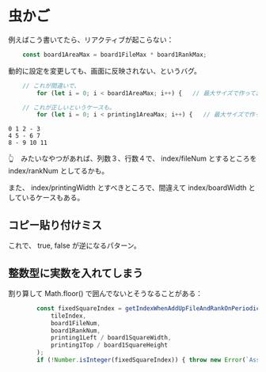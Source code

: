 # 虫かご

例えばこう書いてたら、リアクティブが起こらない：  

```ts
    const board1AreaMax = board1FileMax * board1RankMax;
```

動的に設定を変更しても、画面に反映されない、というバグ。  

```ts
    // これが間違いで、
        for (let i = 0; i < board1AreaMax; i++) {   // 最大サイズで作っておく。

    // これが正しいというケースも。
        for (let i = 0; i < printing1AreaMax; i++) {   // 最大サイズで作っておく。
```

```plaintext
0 1 2 - 3
4 5 - 6 7
8 - 9 10 11
```

👆　みたいなやつがあれば、列数３、行数４で、 index/fileNum とするところを index/rankNum としてるかも。  

また、 index/printingWidth とすべきところで、間違えて index/boardWidth としているケースもある。  


## コピー貼り付けミス

これで、 true, false が逆になるパターン。  


## 整数型に実数を入れてしまう

割り算して Math.floor() で囲んでないとそうなることがある：  

```ts
        const fixedSquareIndex = getIndexWhenAddUpFileAndRankOnPeriodicTable(
            tileIndex,
            board1FileNum,
            board1RankNum,
            printing1Left / board1SquareWidth,
            printing1Top / board1SquareHeight
        );
        if (!Number.isInteger(fixedSquareIndex)) { throw new Error(`Assertion failed: "fixedSquareIndex" must be an integer, got ${fixedSquareIndex}`); }
```
